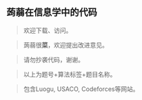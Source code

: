 ## 蒟蒻在信息学中的代码
> 欢迎下载、访问。

> 蒟蒻很**菜**，欢迎提出改进意见。

> 请勿抄袭代码，谢谢。

> 以上为题号+算法标签+题目名称。

> 包含Luogu, USACO, Codeforces等网站。
